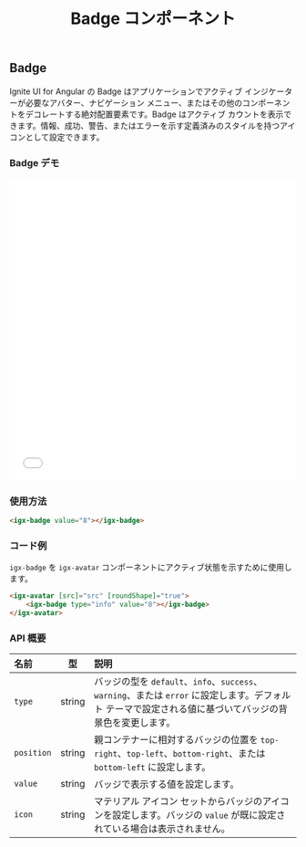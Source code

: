 ﻿---
title: Badge コンポーネント
_description: Ignite UI for Angular の Badge コントロールは、アプリケーションでその他のコンポーネントを装飾するために定義済みスタイルでアクティブ カウントまたはアイコンを表示します。
_keywords: Ignite UI for Angular, UI コントロール, Angular ウィジェット, web ウィジェット, UI ウィジェット, Angular, ネイティブ Angular コンポーネント スィート, ネイティブ Angular コントロール, ネイティブ Angular コンポーネント ライブラリ, Angular Badge コンポーネント, Angular Badge コントロール
---

## Badge
<p class="highlight">Ignite UI for Angular の Badge はアプリケーションでアクティブ インジケーターが必要なアバター、ナビゲーション メニュー、またはその他のコンポーネントをデコレートする絶対配置要素です。Badge はアクティブ カウントを表示できます。情報、成功、警告、またはエラーを示す定義済みのスタイルを持つアイコンとして設定できます。</p>
<div class="divider"></div>

### Badge デモ
<div class="sample-container" style="height:530px">
    <iframe src='{environment:demosBaseUrl}/badge' width="100%" height="100%" seamless frameBorder="0"></iframe>
</div>
<div class="divider--half"></div>

### 使用方法
```html
<igx-badge value="8"></igx-badge>
```
<div class="divider--half"></div>

### コード例

`igx-badge` を `igx-avatar` コンポーネントにアクティブ状態を示すために使用します。
```html
<igx-avatar [src]="src" [roundShape]="true">
    <igx-badge type="info" value="8"></igx-badge>
</igx-avatar>
```
<div class="divider--half"></div>

### API 概要
| 名前   |      型      |  説明 |
|:----------|:-------------:|:------|
| `type` | string | バッジの型を `default`、`info`、`success`、`warning`、または `error` に設定します。デフォルト テーマで設定される値に基づいてバッジの背景色を変更します。 |
| `position` | string | 親コンテナーに相対するバッジの位置を `top-right`、`top-left`、`bottom-right`、または `bottom-left` に設定します。|
| `value` | string | バッジで表示する値を設定します。 |
| `icon` | string | マテリアル アイコン セットからバッジのアイコンを設定します。バッジの `value` が既に設定されている場合は表示されません。 |
<div class="divider--half"></div>


